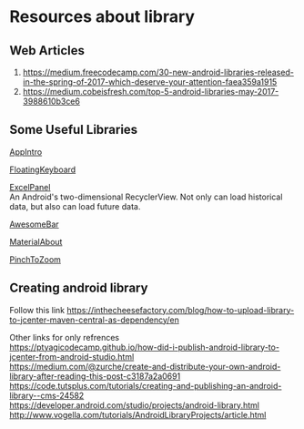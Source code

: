 # Resources about library

## Web Articles
1. https://medium.freecodecamp.com/30-new-android-libraries-released-in-the-spring-of-2017-which-deserve-your-attention-faea359a1915
2. https://medium.cobeisfresh.com/top-5-android-libraries-may-2017-3988610b3ce6

## Some Useful Libraries

   [AppIntro](https://github.com/apl-devs/AppIntro)
   
   [FloatingKeyboard](https://github.com/GeorgeArgyrakis/FloatingKeyboard)
   
   [ExcelPanel](https://github.com/zhouchaoyuan/excelPanel)  
   An Android's two-dimensional RecyclerView. Not only can load historical data, but also can load future data.  

   [AwesomeBar](https://github.com/florent37/AwesomeBar)
   
   [MaterialAbout](https://github.com/jrvansuita/MaterialAbout)
   
   [PinchToZoom](https://github.com/martinwithaar/PinchToZoom)
   
## Creating android library
   Follow this link
   https://inthecheesefactory.com/blog/how-to-upload-library-to-jcenter-maven-central-as-dependency/en
   
   Other links for only refrences  
   https://ptyagicodecamp.github.io/how-did-i-publish-android-library-to-jcenter-from-android-studio.html  
   https://medium.com/@zurche/create-and-distribute-your-own-android-library-after-reading-this-post-c3187a2a0691  
   https://code.tutsplus.com/tutorials/creating-and-publishing-an-android-library--cms-24582  
   https://developer.android.com/studio/projects/android-library.html  
   http://www.vogella.com/tutorials/AndroidLibraryProjects/article.html  
